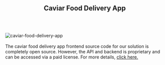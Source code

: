 <h2 style="text-align:center">Caviar Food Delivery App</h2><br/><br/>

![caviar-food-delivery-app](https://admin.ninjascode.com/wp-content/uploads/2025/01/22-scaled.webp)  <br/> <br/> The caviar food delivery app frontend source code for our solution is completely open source. However, the API and backend is proprietary and can be accessed via a paid license. For more details, <a href="https://enatega.com/?utm_source=github&utm_medium=repo&utm_campaign=lambert-caviar-food-delivery-app" target="_blank">click here.</a>
